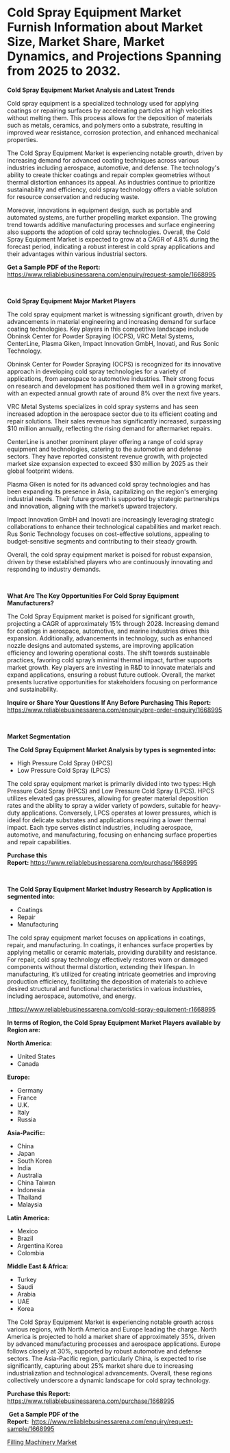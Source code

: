 <p><h1>Cold Spray Equipment Market Furnish Information about Market Size, Market Share, Market Dynamics, and Projections Spanning from 2025 to 2032.</h1></p><p><strong>Cold Spray Equipment Market Analysis and Latest Trends</strong></p>
<p><p>Cold spray equipment is a specialized technology used for applying coatings or repairing surfaces by accelerating particles at high velocities without melting them. This process allows for the deposition of materials such as metals, ceramics, and polymers onto a substrate, resulting in improved wear resistance, corrosion protection, and enhanced mechanical properties.</p><p>The Cold Spray Equipment Market is experiencing notable growth, driven by increasing demand for advanced coating techniques across various industries including aerospace, automotive, and defense. The technology's ability to create thicker coatings and repair complex geometries without thermal distortion enhances its appeal. As industries continue to prioritize sustainability and efficiency, cold spray technology offers a viable solution for resource conservation and reducing waste.</p><p>Moreover, innovations in equipment design, such as portable and automated systems, are further propelling market expansion. The growing trend towards additive manufacturing processes and surface engineering also supports the adoption of cold spray technologies. Overall, the Cold Spray Equipment Market is expected to grow at a CAGR of 4.8% during the forecast period, indicating a robust interest in cold spray applications and their advantages within various industrial sectors.</p></p>
<p><strong>Get a Sample PDF of the Report:&nbsp;</strong> <a href="https://www.reliablebusinessarena.com/enquiry/request-sample/1668995?utm_campaign=2107&utm_medium=2&utm_source=Github&utm_content=ia&utm_term=17022025&utm_id=cold-spray-equipment">https://www.reliablebusinessarena.com/enquiry/request-sample/1668995</a></p>
<p>&nbsp;</p>
<p><strong>Cold Spray Equipment Major Market Players</strong></p>
<p><p>The cold spray equipment market is witnessing significant growth, driven by advancements in material engineering and increasing demand for surface coating technologies. Key players in this competitive landscape include Obninsk Center for Powder Spraying (OCPS), VRC Metal Systems, CenterLine, Plasma Giken, Impact Innovation GmbH, Inovati, and Rus Sonic Technology.</p><p>Obninsk Center for Powder Spraying (OCPS) is recognized for its innovative approach in developing cold spray technologies for a variety of applications, from aerospace to automotive industries. Their strong focus on research and development has positioned them well in a growing market, with an expected annual growth rate of around 8% over the next five years.</p><p>VRC Metal Systems specializes in cold spray systems and has seen increased adoption in the aerospace sector due to its efficient coating and repair solutions. Their sales revenue has significantly increased, surpassing $10 million annually, reflecting the rising demand for aftermarket repairs.</p><p>CenterLine is another prominent player offering a range of cold spray equipment and technologies, catering to the automotive and defense sectors. They have reported consistent revenue growth, with projected market size expansion expected to exceed $30 million by 2025 as their global footprint widens.</p><p>Plasma Giken is noted for its advanced cold spray technologies and has been expanding its presence in Asia, capitalizing on the region's emerging industrial needs. Their future growth is supported by strategic partnerships and innovation, aligning with the market’s upward trajectory.</p><p>Impact Innovation GmbH and Inovati are increasingly leveraging strategic collaborations to enhance their technological capabilities and market reach. Rus Sonic Technology focuses on cost-effective solutions, appealing to budget-sensitive segments and contributing to their steady growth.</p><p>Overall, the cold spray equipment market is poised for robust expansion, driven by these established players who are continuously innovating and responding to industry demands.</p></p>
<p>&nbsp;</p>
<p><strong>What Are The Key Opportunities For Cold Spray Equipment Manufacturers?</strong></p>
<p><p>The Cold Spray Equipment market is poised for significant growth, projecting a CAGR of approximately 15% through 2028. Increasing demand for coatings in aerospace, automotive, and marine industries drives this expansion. Additionally, advancements in technology, such as enhanced nozzle designs and automated systems, are improving application efficiency and lowering operational costs. The shift towards sustainable practices, favoring cold spray’s minimal thermal impact, further supports market growth. Key players are investing in R&D to innovate materials and expand applications, ensuring a robust future outlook. Overall, the market presents lucrative opportunities for stakeholders focusing on performance and sustainability.</p></p>
<p><strong>Inquire or Share Your Questions If Any Before Purchasing This Report:</strong> <a href="https://www.reliablebusinessarena.com/enquiry/pre-order-enquiry/1668995?utm_campaign=2107&utm_medium=2&utm_source=Github&utm_content=ia&utm_term=17022025&utm_id=cold-spray-equipment">https://www.reliablebusinessarena.com/enquiry/pre-order-enquiry/1668995</a></p>
<p>&nbsp;</p>
<p><strong>Market Segmentation</strong></p>
<p><strong>The Cold Spray Equipment Market Analysis by types is segmented into:</strong></p>
<p><ul><li>High Pressure Cold Spray (HPCS)</li><li>Low Pressure Cold Spray (LPCS)</li></ul></p>
<p><p>The cold spray equipment market is primarily divided into two types: High Pressure Cold Spray (HPCS) and Low Pressure Cold Spray (LPCS). HPCS utilizes elevated gas pressures, allowing for greater material deposition rates and the ability to spray a wider variety of powders, suitable for heavy-duty applications. Conversely, LPCS operates at lower pressures, which is ideal for delicate substrates and applications requiring a lower thermal impact. Each type serves distinct industries, including aerospace, automotive, and manufacturing, focusing on enhancing surface properties and repair capabilities.</p></p>
<p><strong>Purchase this Report:&nbsp;</strong><a href="https://www.reliablebusinessarena.com/purchase/1668995?utm_campaign=2107&utm_medium=2&utm_source=Github&utm_content=ia&utm_term=17022025&utm_id=cold-spray-equipment">https://www.reliablebusinessarena.com/purchase/1668995</a></p>
<p>&nbsp;</p>
<p><strong>The Cold Spray Equipment Market Industry Research by Application is segmented into:</strong></p>
<p><ul><li>Coatings</li><li>Repair</li><li>Manufacturing</li></ul></p>
<p><p>The cold spray equipment market focuses on applications in coatings, repair, and manufacturing. In coatings, it enhances surface properties by applying metallic or ceramic materials, providing durability and resistance. For repair, cold spray technology effectively restores worn or damaged components without thermal distortion, extending their lifespan. In manufacturing, it’s utilized for creating intricate geometries and improving production efficiency, facilitating the deposition of materials to achieve desired structural and functional characteristics in various industries, including aerospace, automotive, and energy.</p></p>
<p><a href="https://www.reliablebusinessarena.com/cold-spray-equipment-r1668995?utm_campaign=2107&utm_medium=2&utm_source=Github&utm_content=ia&utm_term=17022025&utm_id=cold-spray-equipment">&nbsp;https://www.reliablebusinessarena.com/cold-spray-equipment-r1668995</a></p>
<p><strong>In terms of Region, the Cold Spray Equipment Market Players available by Region are:</strong></p>
<p>
    <p> <strong> North America: </strong>
        <ul>
            <li>United States</li>
            <li>Canada</li>
        </ul>
        </p> 
    <p> <strong> Europe: </strong>
        <ul>
            <li>Germany</li>
            <li>France</li>
            <li>U.K.</li>
            <li>Italy</li>
            <li>Russia</li>
        </ul>
        </p> 
    <p> <strong> Asia-Pacific: </strong>
        <ul>
            <li>China</li>
            <li>Japan</li>
            <li>South Korea</li>
            <li>India</li>
            <li>Australia</li>
            <li>China Taiwan</li>
            <li>Indonesia</li>
            <li>Thailand</li>
            <li>Malaysia</li>
        </ul>
        </p> 
    <p> <strong> Latin America: </strong>
        <ul>
            <li>Mexico</li>
            <li>Brazil</li>
            <li>Argentina Korea</li>
            <li>Colombia</li>
        </ul>
        </p> 
    <p> <strong> Middle East & Africa: </strong>
        <ul>
            <li>Turkey</li>
            <li>Saudi</li>
            <li>Arabia</li>
            <li>UAE</li>
            <li>Korea</li>
        </ul>
    </p>
    </p>
<p><p>The Cold Spray Equipment Market is experiencing notable growth across various regions, with North America and Europe leading the charge. North America is projected to hold a market share of approximately 35%, driven by advanced manufacturing processes and aerospace applications. Europe follows closely at 30%, supported by robust automotive and defense sectors. The Asia-Pacific region, particularly China, is expected to rise significantly, capturing about 25% market share due to increasing industrialization and technological advancements. Overall, these regions collectively underscore a dynamic landscape for cold spray technology.</p></p>
<p><strong>Purchase this Report: </strong><a href="https://www.reliablebusinessarena.com/purchase/1668995?utm_campaign=2107&utm_medium=2&utm_source=Github&utm_content=ia&utm_term=17022025&utm_id=cold-spray-equipment">https://www.reliablebusinessarena.com/purchase/1668995</a></p>
<p>&nbsp;<strong>Get a Sample PDF of the Report:&nbsp;&nbsp;</strong><a href="https://www.reliablebusinessarena.com/enquiry/request-sample/1668995?utm_campaign=2107&utm_medium=2&utm_source=Github&utm_content=ia&utm_term=17022025&utm_id=cold-spray-equipment">https://www.reliablebusinessarena.com/enquiry/request-sample/1668995</a></p>
<p><strong></strong></p>
<p><p><a href="https://github.com/elizabethdagraca/Market-Research-Report-List-5/blob/main/filling-machinery-market.md?utm_campaign=2107&utm_medium=2&utm_source=Github&utm_content=ia&utm_term=17022025&utm_id=cold-spray-equipment">Filling Machinery Market</a></p></p>